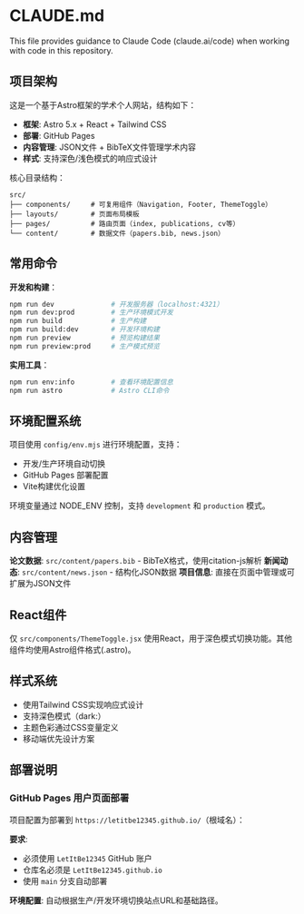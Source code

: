 # CLAUDE.md

This file provides guidance to Claude Code (claude.ai/code) when working with code in this repository.

## 项目架构

这是一个基于Astro框架的学术个人网站，结构如下：
- **框架**: Astro 5.x + React + Tailwind CSS
- **部署**: GitHub Pages
- **内容管理**: JSON文件 + BibTeX文件管理学术内容
- **样式**: 支持深色/浅色模式的响应式设计

核心目录结构：
```
src/
├── components/     # 可复用组件（Navigation, Footer, ThemeToggle）
├── layouts/        # 页面布局模板
├── pages/          # 路由页面（index, publications, cv等）
└── content/        # 数据文件（papers.bib, news.json）
```

## 常用命令

**开发和构建**：
```bash
npm run dev              # 开发服务器（localhost:4321）
npm run dev:prod         # 生产环境模式开发
npm run build            # 生产构建
npm run build:dev        # 开发环境构建
npm run preview          # 预览构建结果
npm run preview:prod     # 生产模式预览
```

**实用工具**：
```bash
npm run env:info         # 查看环境配置信息
npm run astro            # Astro CLI命令
```

## 环境配置系统

项目使用 `config/env.mjs` 进行环境配置，支持：
- 开发/生产环境自动切换
- GitHub Pages 部署配置
- Vite构建优化设置

环境变量通过 NODE_ENV 控制，支持 `development` 和 `production` 模式。

## 内容管理

**论文数据**: `src/content/papers.bib` - BibTeX格式，使用citation-js解析
**新闻动态**: `src/content/news.json` - 结构化JSON数据
**项目信息**: 直接在页面中管理或可扩展为JSON文件

## React组件

仅 `src/components/ThemeToggle.jsx` 使用React，用于深色模式切换功能。其他组件均使用Astro组件格式(.astro)。

## 样式系统

- 使用Tailwind CSS实现响应式设计
- 支持深色模式（dark:）
- 主题色彩通过CSS变量定义
- 移动端优先设计方案

## 部署说明

### GitHub Pages 用户页面部署
项目配置为部署到 `https://letitbe12345.github.io/`（根域名）：

**要求**:
- 必须使用 `LetItBe12345` GitHub 账户
- 仓库名必须是 `LetItBe12345.github.io`
- 使用 `main` 分支自动部署

**环境配置**: 自动根据生产/开发环境切换站点URL和基础路径。